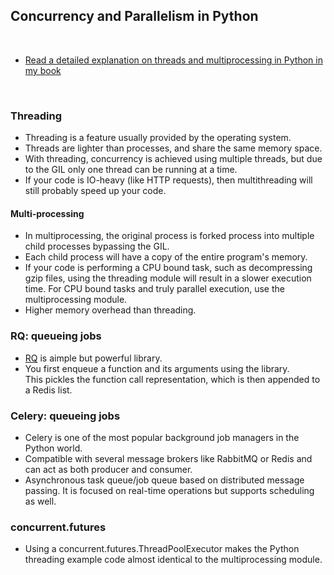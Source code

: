 ## Concurrency and Parallelism in Python

<br>

* [Read a detailed explanation on threads and multiprocessing in Python in my book](https://github.com/bt3gl-labs/Book-on-Python-and-Algorithms/blob/master/book/ebook_pdf/book_second_edition.pdf)

<br>

### Threading

* Threading is a feature usually provided by the operating system. 
* Threads are lighter than processes, and share the same memory space.
* With threading, concurrency is achieved using multiple threads, but due to the GIL only one thread can be running at a time.
* If your code is IO-heavy (like HTTP requests), then multithreading will still probably speed up your code.



#### Multi-processing

* In multiprocessing, the original process is forked process into multiple child processes bypassing the GIL. 
* Each child process will have a copy of the entire program's memory.
* If your code is performing a CPU bound task, such as decompressing gzip files, using the threading module will result in a slower execution time. For CPU bound tasks and truly parallel execution, use the multiprocessing module.
* Higher memory overhead than threading.


### RQ: queueing jobs

* [RQ](https://python-rq.org/) is aimple but powerful library. 
* You first enqueue a function and its arguments using the library. This pickles the function call representation, which is then appended to a Redis list. 


### Celery: queueing jobs

* Celery is one of the most popular background job managers in the Python world. 
* Compatible with several message brokers like RabbitMQ or Redis and can act as both producer and consumer.
* Asynchronous task queue/job queue based on distributed message passing. It is focused on real-time operations but supports scheduling as well. 

### concurrent.futures

* Using a concurrent.futures.ThreadPoolExecutor makes the Python threading example code almost identical to the multiprocessing module.
